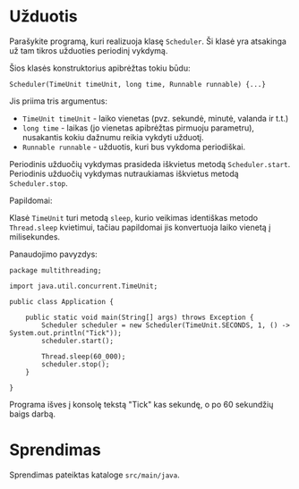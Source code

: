 # Užduotis

Parašykite programą, kuri realizuoja klasę `Scheduler`. Ši klasė yra atsakinga už tam tikros užduoties
periodinį vykdymą. 

Šios klasės konstruktorius apibrėžtas tokiu būdu:

```
Scheduler(TimeUnit timeUnit, long time, Runnable runnable) {...}
```

Jis priima tris argumentus:

- `TimeUnit timeUnit` - laiko vienetas (pvz. sekundė, minutė, valanda ir t.t.)
- `long time` - laikas (jo vienetas apibrėžtas pirmuoju parametru), nusakantis kokiu dažnumu reikia vykdyti užduotį.
- `Runnable runnable` - užduotis, kuri bus vykdoma periodiškai.

Periodinis užduočių vykdymas prasideda iškvietus metodą `Scheduler.start`.
Periodinis užduočių vykdymas nutraukiamas iškvietus metodą `Scheduler.stop`.

Papildomai:

Klasė `TimeUnit` turi metodą `sleep`, kurio veikimas identiškas metodo `Thread.sleep` kvietimui, tačiau papildomai
jis konvertuoja laiko vienetą į milisekundes.

Panaudojimo pavyzdys:

```
package multithreading;

import java.util.concurrent.TimeUnit;

public class Application {

    public static void main(String[] args) throws Exception {
        Scheduler scheduler = new Scheduler(TimeUnit.SECONDS, 1, () -> System.out.println("Tick"));
        scheduler.start();

        Thread.sleep(60_000);
        scheduler.stop();
    }

}
```

Programa išves į konsolę tekstą "Tick" kas sekundę, o po 60 sekundžių baigs darbą.

# Sprendimas

Sprendimas pateiktas kataloge `src/main/java`.